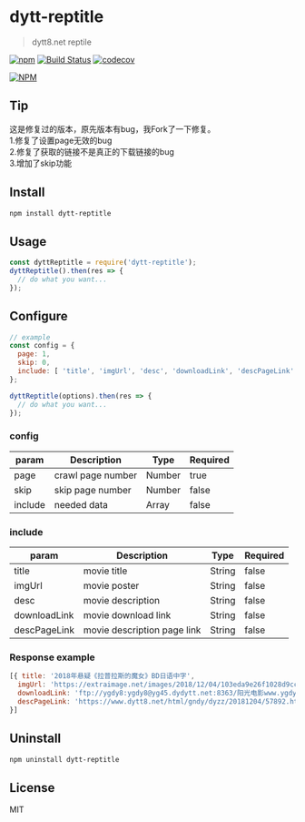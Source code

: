 # dytt-reptitle

>dytt8.net reptile

[![npm](https://img.shields.io/badge/npm-v1.0.3-brightgreen.svg)](https://www.npmjs.com/package/dytt-reptitle) [![Build Status](https://travis-ci.org/HuangXiZhou/dytt-reptitle.svg?branch=master)](https://travis-ci.org/HuangXiZhou/dytt-reptitle)
[![codecov](https://codecov.io/gh/HuangXiZhou/dytt-reptitle/branch/master/graph/badge.svg)](https://codecov.io/gh/HuangXiZhou/dytt-reptitle)

[![NPM](https://nodei.co/npm/dytt-reptitle.png?downloads=true&stars=true)](https://nodei.co/npm/dytt-reptitle)

## Tip 

这是修复过的版本，原先版本有bug，我Fork了一下修复。  
1.修复了设置page无效的bug  
2.修复了获取的链接不是真正的下载链接的bug  
3.增加了skip功能  

## Install

```bash
npm install dytt-reptitle
```

## Usage

```js
const dyttReptitle = require('dytt-reptitle');
dyttReptitle().then(res => {
  // do what you want...
});
```

## Configure

```js
// example
const config = {
  page: 1,
  skip: 0,
  include: [ 'title', 'imgUrl', 'desc', 'downloadLink', 'descPageLink' ]
};

dyttReptitle(options).then(res => {
  // do what you want...
});
```

### config

| param | Description | Type | Required
| --- | --- | --- | --- |
| page | crawl page number | Number | true |
| skip | skip page number | Number | false |
| include | needed data | Array | false |

### include

| param | Description | Type | Required
| --- | --- | --- | --- |
| title | movie title | String | false |
| imgUrl | movie poster | String | false |
| desc | movie description | String | false |
| downloadLink | movie download link | String | false |
| descPageLink | movie description page link | String | false |

### Response example

```js
[{ title: '2018年悬疑《拉普拉斯的魔女》BD日语中字',
  imgUrl: 'https://extraimage.net/images/2018/12/04/103eda9e26f1028d9cc99f4a10c84b83.jpg',
  downloadLink: 'ftp://ygdy8:ygdy8@yg45.dydytt.net:8363/阳光电影www.ygdy8.com.拉普拉斯的魔女.BD.720p.日语中字.mkv',
  descPageLink: 'https://www.dytt8.net/html/gndy/dyzz/20181204/57892.html'
}]
```

## Uninstall

```bash
npm uninstall dytt-reptitle
```

## License

MIT
